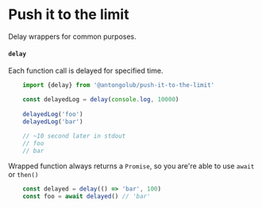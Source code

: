 # Push it to the limit

Delay wrappers for common purposes.

#### `delay`
Each function call is delayed for specified time.
```javascript
    import {delay} from '@antongolub/push-it-to-the-limit'

    const delayedLog = delay(console.log, 10000)
    
    delayedLog('foo')
    delayedLog('bar')
    
    // ~10 second later in stdout
    // foo
    // bar
```

Wrapped function always returns a `Promise`, so you are're able to use `await` or `then()`
```javascript
    const delayed = delay(() => 'bar', 100)
    const foo = await delayed() // 'bar'
``` 
